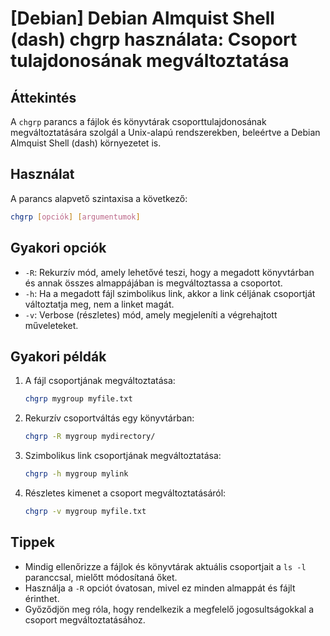 # [Debian] Debian Almquist Shell (dash) chgrp használata: Csoport tulajdonosának megváltoztatása

## Áttekintés
A `chgrp` parancs a fájlok és könyvtárak csoporttulajdonosának megváltoztatására szolgál a Unix-alapú rendszerekben, beleértve a Debian Almquist Shell (dash) környezetet is.

## Használat
A parancs alapvető szintaxisa a következő:

```bash
chgrp [opciók] [argumentumok]
```

## Gyakori opciók
- `-R`: Rekurzív mód, amely lehetővé teszi, hogy a megadott könyvtárban és annak összes almappájában is megváltoztassa a csoportot.
- `-h`: Ha a megadott fájl szimbolikus link, akkor a link céljának csoportját változtatja meg, nem a linket magát.
- `-v`: Verbose (részletes) mód, amely megjeleníti a végrehajtott műveleteket.

## Gyakori példák
1. A fájl csoportjának megváltoztatása:
   ```bash
   chgrp mygroup myfile.txt
   ```

2. Rekurzív csoportváltás egy könyvtárban:
   ```bash
   chgrp -R mygroup mydirectory/
   ```

3. Szimbolikus link csoportjának megváltoztatása:
   ```bash
   chgrp -h mygroup mylink
   ```

4. Részletes kimenet a csoport megváltoztatásáról:
   ```bash
   chgrp -v mygroup myfile.txt
   ```

## Tippek
- Mindig ellenőrizze a fájlok és könyvtárak aktuális csoportjait a `ls -l` paranccsal, mielőtt módosítaná őket.
- Használja a `-R` opciót óvatosan, mivel ez minden almappát és fájlt érinthet.
- Győződjön meg róla, hogy rendelkezik a megfelelő jogosultságokkal a csoport megváltoztatásához.